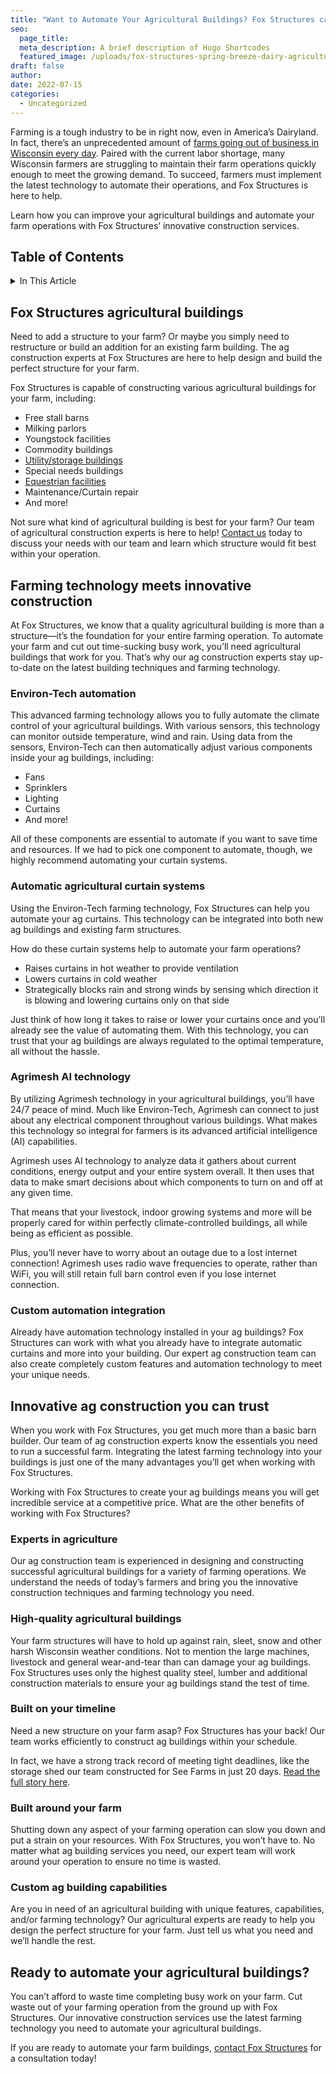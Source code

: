 ```yaml
---
title: "Want to Automate Your Agricultural Buildings? Fox Structures can Help."
seo:
  page_title:
  meta_description: A brief description of Hugo Shortcodes
  featured_image: /uploads/fox-structures-spring-breeze-dairy-agricultural-construction.jpg
draft: false
author:
date: 2022-07-15
categories:
  - Uncategorized
---
```


Farming is a tough industry to be in right now, even in America’s Dairyland. In fact, there’s an unprecedented amount of [farms going out of business in Wisconsin every day](/news/rebuilding-the-wisconsin-dream/). Paired with the current labor shortage, many Wisconsin farmers are struggling to maintain their farm operations quickly enough to meet the growing demand. To succeed, farmers must implement the latest technology to automate their operations, and Fox Structures is here to help.

Learn how you can improve your agricultural buildings and automate your farm operations with Fox Structures’ innovative construction services.

## Table of Contents

<details>
  <summary>In This Article</summary>
  <ul>
    <li><a href="#fox-structures-agricultural-buildings">Fox Structures agricultural buildings</a></li>
    <li><a href="#farming-technology-meets-innovative-construction">Farming technology meets innovative construction</a></li>
    <li><a href="#innovative-ag-construction-you-can-trust">Innovative ag construction you can trust</a></li>
    <li><a href="#ready-to-automate-your-agricultural-buildings">Ready to automate your agricultural buildings?</a></li>
  </ul>
</details>

## Fox Structures agricultural buildings
Need to add a structure to your farm? Or maybe you simply need to restructure or build an addition for an existing farm building. The ag construction experts at Fox Structures are here to help design and build the perfect structure for your farm.

Fox Structures is capable of constructing various agricultural buildings for your farm, including:

- Free stall barns
- Milking parlors
- Youngstock facilities
- Commodity buildings
- [Utility/storage buildings](/services/storage/)
- Special needs buildings
- [Equestrian facilities](/services/equestrian/)
- Maintenance/Curtain repair
- And more!

Not sure what kind of agricultural building is best for your farm? Our team of agricultural construction experts is here to help! [Contact us](/contact/) today to discuss your needs with our team and learn which structure would fit best within your operation.

## Farming technology meets innovative construction
At Fox Structures, we know that a quality agricultural building is more than a structure—it’s the foundation for your entire farming operation. To automate your farm and cut out time-sucking busy work, you’ll need agricultural buildings that work for you. That’s why our ag construction experts stay up-to-date on the latest building techniques and farming technology.

### Environ-Tech automation
This advanced farming technology allows you to fully automate the climate control of your agricultural buildings. With various sensors, this technology can monitor outside temperature, wind and rain. Using data from the sensors, Environ-Tech can then automatically adjust various components inside your ag buildings, including:

- Fans
- Sprinklers
- Lighting
- Curtains
- And more!

All of these components are essential to automate if you want to save time and resources. If we had to pick one component to automate, though, we highly recommend automating your curtain systems.

### Automatic agricultural curtain systems
Using the Environ-Tech farming technology, Fox Structures can help you automate your ag curtains. This technology can be integrated into both new ag buildings and existing farm structures.

How do these curtain systems help to automate your farm operations?

- Raises curtains in hot weather to provide ventilation
- Lowers curtains in cold weather
- Strategically blocks rain and strong winds by sensing which direction it is blowing and lowering curtains only on that side

Just think of how long it takes to raise or lower your curtains once and you’ll already see the value of automating them. With this technology, you can trust that your ag buildings are always regulated to the optimal temperature, all without the hassle.

### Agrimesh AI technology
By utilizing Agrimesh technology in your agricultural buildings, you’ll have 24/7 peace of mind. Much like Environ-Tech, Agrimesh can connect to just about any electrical component throughout various buildings. What makes this technology so integral for farmers is its advanced artificial intelligence (AI) capabilities.

Agrimesh uses AI technology to analyze data it gathers about current conditions, energy output and your entire system overall. It then uses that data to make smart decisions about which components to turn on and off at any given time.

That means that your livestock, indoor growing systems and more will be properly cared for within perfectly climate-controlled buildings, all while being as efficient as possible.

Plus, you’ll never have to worry about an outage due to a lost internet connection! Agrimesh uses radio wave frequencies to operate, rather than WiFi, you will still retain full barn control even if you lose internet connection.

### Custom automation integration
Already have automation technology installed in your ag buildings? Fox Structures can work with what you already have to integrate automatic curtains and more into your building. Our expert ag construction team can also create completely custom features and automation technology to meet your unique needs.

## Innovative ag construction you can trust
When you work with Fox Structures, you get much more than a basic barn builder. Our team of ag construction experts know the essentials you need to run a successful farm. Integrating the latest farming technology into your buildings is just one of the many advantages you’ll get when working with Fox Structures.

Working with Fox Structures to create your ag buildings means you will get incredible service at a competitive price. What are the other benefits of working with Fox Structures?

### Experts in agriculture
Our ag construction team is experienced in designing and constructing successful agricultural buildings for a variety of farming operations. We understand the needs of today’s farmers and bring you the innovative construction techniques and farming technology you need.

### High-quality agricultural buildings
Your farm structures will have to hold up against rain, sleet, snow and other harsh Wisconsin weather conditions. Not to mention the large machines, livestock and general wear-and-tear than can damage your ag buildings. Fox Structures uses only the highest quality steel, lumber and additional construction materials to ensure your ag buildings stand the test of time.

### Built on your timeline
Need a new structure on your farm asap? Fox Structures has your back! Our team works efficiently to construct ag buildings within your schedule.

In fact, we have a strong track record of meeting tight deadlines, like the storage shed our team constructed for See Farms in just 20 days. [Read the full story here](/portfolio/see-farms-rebuild/).

### Built around your farm
Shutting down any aspect of your farming operation can slow you down and put a strain on your resources. With Fox Structures, you won’t have to. No matter what ag building services you need, our expert team will work around your operation to ensure no time is wasted.

### Custom ag building capabilities
Are you in need of an agricultural building with unique features, capabilities, and/or farming technology? Our agricultural experts are ready to help you design the perfect structure for your farm. Just tell us what you need and we’ll handle the rest.

## Ready to automate your agricultural buildings?
You can’t afford to waste time completing busy work on your farm. Cut waste out of your farming operation from the ground up with Fox Structures. Our innovative construction services use the latest farming technology you need to automate your agricultural buildings.

If you are ready to automate your farm buildings, [contact Fox Structures](/contact/) for a consultation today!